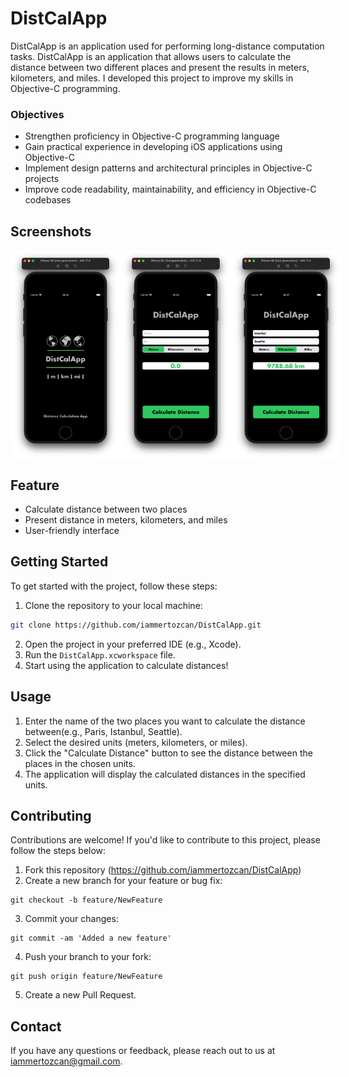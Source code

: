 # DistCalApp
DistCalApp is an application used for performing long-distance computation tasks. DistCalApp is an application that allows users to calculate the distance between two different places and present the results in meters, kilometers, and miles. I developed this project to improve my skills in Objective-C programming.

### Objectives
- Strengthen proficiency in Objective-C programming language
- Gain practical experience in developing iOS applications using Objective-C
- Implement design patterns and architectural principles in Objective-C projects
- Improve code readability, maintainability, and efficiency in Objective-C codebases

## Screenshots
<div style="display: flex; justify-content: space-around;">
    <img src="./images/launchScreen.png" alt="Launch Screen" style="width: 35%;">
    <img src="./images/homeScreen.png" alt="Home Screen" style="width: 35%;">
    <img src="./images/usage.png" alt="Usage" style="width: 35%;">
</div>

## Feature
- Calculate distance between two places
- Present distance in meters, kilometers, and miles
- User-friendly interface

## Getting Started
To get started with the project, follow these steps:
1. Clone the repository to your local machine:
```bash
git clone https://github.com/iammertozcan/DistCalApp.git
```
2. Open the project in your preferred IDE (e.g., Xcode).
3. Run the `DistCalApp.xcworkspace` file.
4. Start using the application to calculate distances!

## Usage
1. Enter the name of the two places you want to calculate the distance between(e.g., Paris, Istanbul, Seattle).
2. Select the desired units (meters, kilometers, or miles).
3. Click the "Calculate Distance" button to see the distance between the places in the chosen units.
4. The application will display the calculated distances in the specified units.

## Contributing
Contributions are welcome! If you'd like to contribute to this project, please follow the steps below:
1. Fork this repository (https://github.com/iammertozcan/DistCalApp)
2. Create a new branch for your feature or bug fix:
```
git checkout -b feature/NewFeature
```
3. Commit your changes:
```
git commit -am 'Added a new feature'
```
4. Push your branch to your fork:
```
git push origin feature/NewFeature
```
5. Create a new Pull Request.

## Contact
If you have any questions or feedback, please reach out to us at [iammertozcan@gmail.com](mailto:iammertozcan@gmail.com).
